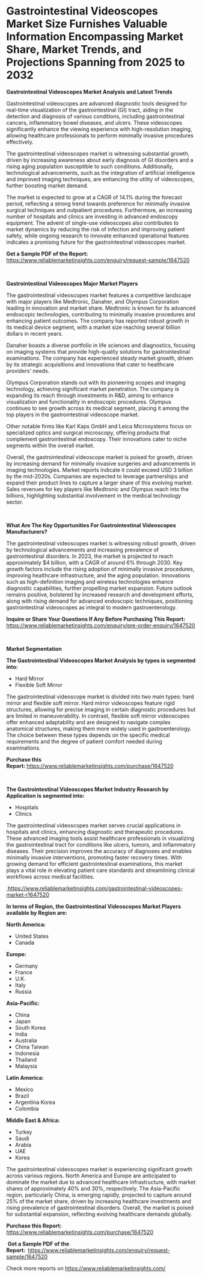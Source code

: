 <p><h1>Gastrointestinal Videoscopes Market Size Furnishes Valuable Information Encompassing Market Share, Market Trends, and Projections Spanning from 2025 to 2032</h1></p><p><strong>Gastrointestinal Videoscopes Market Analysis and Latest Trends</strong></p>
<p><p>Gastrointestinal videoscopes are advanced diagnostic tools designed for real-time visualization of the gastrointestinal (GI) tract, aiding in the detection and diagnosis of various conditions, including gastrointestinal cancers, inflammatory bowel diseases, and ulcers. These videoscopes significantly enhance the viewing experience with high-resolution imaging, allowing healthcare professionals to perform minimally invasive procedures effectively.</p><p>The gastrointestinal videoscopes market is witnessing substantial growth, driven by increasing awareness about early diagnosis of GI disorders and a rising aging population susceptible to such conditions. Additionally, technological advancements, such as the integration of artificial intelligence and improved imaging techniques, are enhancing the utility of videoscopes, further boosting market demand.</p><p>The market is expected to grow at a CAGR of 14.1% during the forecast period, reflecting a strong trend towards preference for minimally invasive surgical techniques and outpatient procedures. Furthermore, an increasing number of hospitals and clinics are investing in advanced endoscopy equipment. The advent of single-use videoscopes also contributes to market dynamics by reducing the risk of infection and improving patient safety, while ongoing research to innovate enhanced operational features indicates a promising future for the gastrointestinal videoscopes market.</p></p>
<p><strong>Get a Sample PDF of the Report:&nbsp;</strong> <a href="https://www.reliablemarketinsights.com/enquiry/request-sample/1647520?utm_campaign=3005&utm_medium=2&utm_source=Github&utm_content=ia&utm_term=29032025&utm_id=gastrointestinal-videoscopes">https://www.reliablemarketinsights.com/enquiry/request-sample/1647520</a></p>
<p>&nbsp;</p>
<p><strong>Gastrointestinal Videoscopes Major Market Players</strong></p>
<p><p>The gastrointestinal videoscopes market features a competitive landscape with major players like Medtronic, Danaher, and Olympus Corporation leading in innovation and market share. Medtronic is known for its advanced endoscopic technologies, contributing to minimally invasive procedures and enhancing patient outcomes. The company has reported robust growth in its medical device segment, with a market size reaching several billion dollars in recent years.</p><p>Danaher boasts a diverse portfolio in life sciences and diagnostics, focusing on imaging systems that provide high-quality solutions for gastrointestinal examinations. The company has experienced steady market growth, driven by its strategic acquisitions and innovations that cater to healthcare providers’ needs.</p><p>Olympus Corporation stands out with its pioneering scopes and imaging technology, achieving significant market penetration. The company is expanding its reach through investments in R&D, aiming to enhance visualization and functionality in endoscopic procedures. Olympus continues to see growth across its medical segment, placing it among the top players in the gastrointestinal videoscope market.</p><p>Other notable firms like Karl Kaps GmbH and Leica Microsystems focus on specialized optics and surgical microscopy, offering products that complement gastrointestinal endoscopy. Their innovations cater to niche segments within the overall market.</p><p>Overall, the gastrointestinal videoscope market is poised for growth, driven by increasing demand for minimally invasive surgeries and advancements in imaging technologies. Market reports indicate it could exceed USD 3 billion by the mid-2020s. Companies are expected to leverage partnerships and expand their product lines to capture a larger share of this evolving market. Sales revenues for key players like Medtronic and Olympus reach into the billions, highlighting substantial involvement in the medical technology sector.</p></p>
<p>&nbsp;</p>
<p><strong>What Are The Key Opportunities For Gastrointestinal Videoscopes Manufacturers?</strong></p>
<p><p>The gastrointestinal videoscopes market is witnessing robust growth, driven by technological advancements and increasing prevalence of gastrointestinal disorders. In 2023, the market is projected to reach approximately $4 billion, with a CAGR of around 6% through 2030. Key growth factors include the rising adoption of minimally invasive procedures, improving healthcare infrastructure, and the aging population. Innovations such as high-definition imaging and wireless technologies enhance diagnostic capabilities, further propelling market expansion. Future outlook remains positive, bolstered by increased research and development efforts, along with rising demand for advanced endoscopic techniques, positioning gastrointestinal videoscopes as integral to modern gastroenterology.</p></p>
<p><strong>Inquire or Share Your Questions If Any Before Purchasing This Report:</strong> <a href="https://www.reliablemarketinsights.com/enquiry/pre-order-enquiry/1647520?utm_campaign=3005&utm_medium=2&utm_source=Github&utm_content=ia&utm_term=29032025&utm_id=gastrointestinal-videoscopes">https://www.reliablemarketinsights.com/enquiry/pre-order-enquiry/1647520</a></p>
<p>&nbsp;</p>
<p><strong>Market Segmentation</strong></p>
<p><strong>The Gastrointestinal Videoscopes Market Analysis by types is segmented into:</strong></p>
<p><ul><li>Hard Mirror</li><li>Flexible Soft Mirror</li></ul></p>
<p><p>The gastrointestinal videoscope market is divided into two main types: hard mirror and flexible soft mirror. Hard mirror videoscopes feature rigid structures, allowing for precise imaging in certain diagnostic procedures but are limited in maneuverability. In contrast, flexible soft mirror videoscopes offer enhanced adaptability and are designed to navigate complex anatomical structures, making them more widely used in gastroenterology. The choice between these types depends on the specific medical requirements and the degree of patient comfort needed during examinations.</p></p>
<p><strong>Purchase this Report:&nbsp;</strong><a href="https://www.reliablemarketinsights.com/purchase/1647520?utm_campaign=3005&utm_medium=2&utm_source=Github&utm_content=ia&utm_term=29032025&utm_id=gastrointestinal-videoscopes">https://www.reliablemarketinsights.com/purchase/1647520</a></p>
<p>&nbsp;</p>
<p><strong>The Gastrointestinal Videoscopes Market Industry Research by Application is segmented into:</strong></p>
<p><ul><li>Hospitals</li><li>Clinics</li></ul></p>
<p><p>The gastrointestinal videoscopes market serves crucial applications in hospitals and clinics, enhancing diagnostic and therapeutic procedures. These advanced imaging tools assist healthcare professionals in visualizing the gastrointestinal tract for conditions like ulcers, tumors, and inflammatory diseases. Their precision improves the accuracy of diagnoses and enables minimally invasive interventions, promoting faster recovery times. With growing demand for efficient gastrointestinal examinations, this market plays a vital role in elevating patient care standards and streamlining clinical workflows across medical facilities.</p></p>
<p><a href="https://www.reliablemarketinsights.com/gastrointestinal-videoscopes-market-r1647520?utm_campaign=3005&utm_medium=2&utm_source=Github&utm_content=ia&utm_term=29032025&utm_id=gastrointestinal-videoscopes">&nbsp;https://www.reliablemarketinsights.com/gastrointestinal-videoscopes-market-r1647520</a></p>
<p><strong>In terms of Region, the Gastrointestinal Videoscopes Market Players available by Region are:</strong></p>
<p>
    <p> <strong> North America: </strong>
        <ul>
            <li>United States</li>
            <li>Canada</li>
        </ul>
        </p> 
    <p> <strong> Europe: </strong>
        <ul>
            <li>Germany</li>
            <li>France</li>
            <li>U.K.</li>
            <li>Italy</li>
            <li>Russia</li>
        </ul>
        </p> 
    <p> <strong> Asia-Pacific: </strong>
        <ul>
            <li>China</li>
            <li>Japan</li>
            <li>South Korea</li>
            <li>India</li>
            <li>Australia</li>
            <li>China Taiwan</li>
            <li>Indonesia</li>
            <li>Thailand</li>
            <li>Malaysia</li>
        </ul>
        </p> 
    <p> <strong> Latin America: </strong>
        <ul>
            <li>Mexico</li>
            <li>Brazil</li>
            <li>Argentina Korea</li>
            <li>Colombia</li>
        </ul>
        </p> 
    <p> <strong> Middle East & Africa: </strong>
        <ul>
            <li>Turkey</li>
            <li>Saudi</li>
            <li>Arabia</li>
            <li>UAE</li>
            <li>Korea</li>
        </ul>
    </p>
    </p>
<p><p>The gastrointestinal videoscopes market is experiencing significant growth across various regions. North America and Europe are anticipated to dominate the market due to advanced healthcare infrastructure, with market shares of approximately 40% and 30%, respectively. The Asia-Pacific region, particularly China, is emerging rapidly, projected to capture around 25% of the market share, driven by increasing healthcare investments and rising prevalence of gastrointestinal disorders. Overall, the market is poised for substantial expansion, reflecting evolving healthcare demands globally.</p></p>
<p><strong>Purchase this Report: </strong><a href="https://www.reliablemarketinsights.com/purchase/1647520?utm_campaign=3005&utm_medium=2&utm_source=Github&utm_content=ia&utm_term=29032025&utm_id=gastrointestinal-videoscopes">https://www.reliablemarketinsights.com/purchase/1647520</a></p>
<p>&nbsp;<strong>Get a Sample PDF of the Report:&nbsp;&nbsp;</strong><a href="https://www.reliablemarketinsights.com/enquiry/request-sample/1647520?utm_campaign=3005&utm_medium=2&utm_source=Github&utm_content=ia&utm_term=29032025&utm_id=gastrointestinal-videoscopes">https://www.reliablemarketinsights.com/enquiry/request-sample/1647520</a></p>
<p><strong></strong></p>
<p>Check more reports on <a href="https://www.reliablemarketinsights.com/?utm_campaign=3005&utm_medium=2&utm_source=Github&utm_content=ia&utm_term=29032025&utm_id=gastrointestinal-videoscopes">https://www.reliablemarketinsights.com/</a></p>